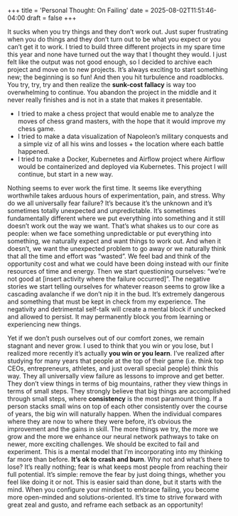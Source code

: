 +++
title = 'Personal Thought: On Failing'
date = 2025-08-02T11:51:46-04:00
draft = false
+++

It sucks when you try things and they don’t work out. Just super frustrating when you do things and they don’t turn out to be what you expect or you can’t get it to work. I tried to build three different projects in my spare time this year and none have turned out the way that I thought they would. I just felt like the output was not good enough, so I decided to archive each project and move on to new projects. It’s always exciting to start something new; the beginning is so fun! And then you hit turbulence and roadblocks. You try, try, try and then realize the **sunk-cost fallacy** is way too overwhelming to continue. You abandon the project in the middle and it never really finishes and is not in a state that makes it presentable. 

* I tried to make a chess project that would enable me to analyze the moves of chess grand masters, with the hope that it would improve my chess game.
* I tried to make a data visualization of Napoleon’s military conquests and a simple viz of all his wins and losses + the location where each battle happened.
* I tried to make a Docker, Kubernetes and Airflow project where Airflow would be containerized and deployed via Kubernetes. This project I will continue, but start in a new way. 

Nothing seems to ever work the first time. It seems like everything worthwhile takes arduous hours of experimentation, pain, and stress. Why do we all universally fear failure? It’s because it’s the unknown and it’s sometimes totally unexpected and unpredictable. It’s sometimes fundamentally different where we put everything into something and it still doesn’t work out the way we want. That’s what shakes us to our core as people: when we face something unpredictable or put everything into something, we naturally expect and want things to work out. And when it doesn’t, we want the unexpected problem to go away or we naturally think that all the time and effort was “wasted”. We feel bad and think of the opportunity cost and what we could have been doing instead with our finite resources of time and energy. Then we start questioning ourselves: “we’re not good at [insert activity where the failure occurred]”. The negative stories we start telling ourselves for whatever reason seems to grow like a cascading avalanche if we don’t nip it in the bud. It’s extremely dangerous and something that must be kept in check from my experience. The negativity and detrimental self-talk will create a mental block if unchecked and allowed to persist. It may permanently block you from learning or experiencing new things.

Yet if we don’t push ourselves out of our comfort zones, we remain stagnant and never grow. I used to think that you win or you lose, but I realized more recently it’s actually **you win or you learn**. I’ve realized after studying for many years that people at the top of their game (i.e. think top CEOs, entrepreneurs, athletes, and just overall special people) think this way. They all universally view failure as lessons to improve and get better. They don’t view things in terms of big mountains, rather they view things in terms of small steps. They strongly believe that big things are accomplished through small steps, where **consistency** is the most paramount thing. If a person stacks small wins on top of each other consistently over the course of years, the big win will naturally happen. When the individual compares where they are now to where they were before, it’s obvious the improvement and the gains in skill. The more things we try, the more we grow and the more we enhance our neural network pathways to take on newer, more exciting challenges. We should be excited to fail and experiment. This is a mental model that I’m incorporating into my thinking far more than before. **It’s ok to crash and burn**. Why not and what’s there to lose? It’s really nothing; fear is what keeps most people from reaching their full potential. It’s simple: remove the fear by just doing things, whether you feel like doing it or not. This is easier said than done, but it starts with the mind. When you configure your mindset to embrace failing, you become more open-minded and solutions-oriented. It’s time to strive forward with great zeal and gusto, and reframe each setback as an opportunity!
